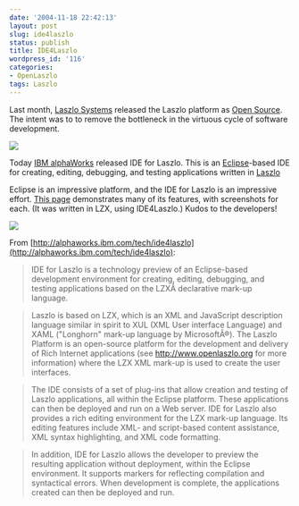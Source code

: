 ```yaml
---
date: '2004-11-18 22:42:13'
layout: post
slug: ide4laszlo
status: publish
title: IDE4Laszlo
wordpress_id: '116'
categories:
- OpenLaszlo
tags: Laszlo
---
```


Last month, [Laszlo Systems](http://laszlosystems.com) released the Laszlo platform as [Open Source](http://openlaszlo.org).  The intent was to to remove the bottleneck in the virtuous cycle of software development.

![](/images/2004/open-and-shut.png)

Today [IBM alphaWorks](http://alphaworks.ibm.com/tech/ide4laszlo) released IDE for Laszlo.  This is an [Eclipse](http://www.eclipse.org/)-based IDE for creating, editing, debugging, and testing applications written in [Laszlo](http://openlaszlo.org.)

Eclipse is an impressive platform, and the IDE for Laszlo is an impressive effort.  [This page](http://dl.alphaworks.ibm.com/technologies/rcb/demo.html) demonstrates many of its features, with screenshots for each.  (It was written in LZX, using IDE4Laszlo.)  Kudos to the developers!

[![](/images/2004/eclipse-demo-medium.jpg)](/images/2004/eclipse-demo.jpg)

From [http://alphaworks.ibm.com/tech/ide4laszlo](http://alphaworks.ibm.com/tech/ide4laszlo):

> IDE for Laszlo is a technology preview of an Eclipse-based development environment for creating, editing, debugging, and testing applications based on the LZXÂ declarative mark-up language.

> Laszlo is based on LZX, which is an XML and JavaScript description language similar in spirit to XUL (XML User interface Language) and XAML ("Longhorn" mark-up language by MicrosoftÂ®). The Laszlo Platform is an open-source platform for the development and delivery of Rich Internet applications (see http://www.openlaszlo.org for more information) where the LZX XML mark-up is used to create the user interfaces.

> The IDE consists of a set of plug-ins that allow creation and testing of Laszlo applications, all within the Eclipse platform. These applications can then be deployed and run on a Web server. IDE for Laszlo also provides a rich editing environment for the LZX mark-up language. Its editing features include XML- and script-based content assistance, XML syntax highlighting, and XML code formatting.

> In addition, IDE for Laszlo allows the developer to preview the resulting application without deployment, within the Eclipse environment. It supports markers for reflecting compilation and syntactical errors. When development is complete, the applications created can then be deployed and run.
